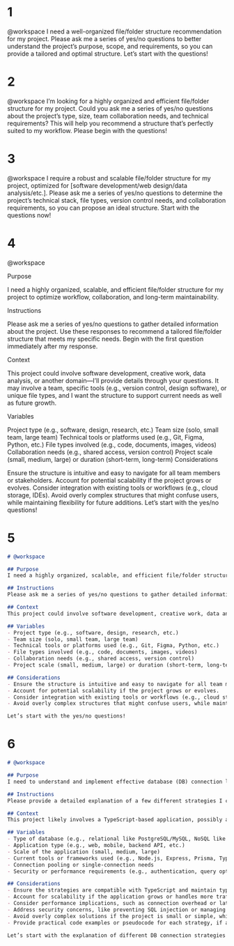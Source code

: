 # 1
@workspace I need a well-organized file/folder structure recommendation for my project. Please ask me a series of yes/no questions to better understand the project’s purpose, scope, and requirements, so you can provide a tailored and optimal structure. Let’s start with the questions!

# 2
@workspace I’m looking for a highly organized and efficient file/folder structure for my project. Could you ask me a series of yes/no questions about the project’s type, size, team collaboration needs, and technical requirements? This will help you recommend a structure that’s perfectly suited to my workflow. Please begin with the questions!

# 3
@workspace I require a robust and scalable file/folder structure for my project, optimized for [software development/web design/data analysis/etc.]. Please ask me a series of yes/no questions to determine the project’s technical stack, file types, version control needs, and collaboration requirements, so you can propose an ideal structure. Start with the questions now!

# 4 

@workspace

Purpose

I need a highly organized, scalable, and efficient file/folder structure for my project to optimize workflow, collaboration, and long-term maintainability.

Instructions

Please ask me a series of yes/no questions to gather detailed information about the project. Use these responses to recommend a tailored file/folder structure that meets my specific needs. Begin with the first question immediately after my response.

Context

This project could involve software development, creative work, data analysis, or another domain—I’ll provide details through your questions. It may involve a team, specific tools (e.g., version control, design software), or unique file types, and I want the structure to support current needs as well as future growth.

Variables

Project type (e.g., software, design, research, etc.)
Team size (solo, small team, large team)
Technical tools or platforms used (e.g., Git, Figma, Python, etc.)
File types involved (e.g., code, documents, images, videos)
Collaboration needs (e.g., shared access, version control)
Project scale (small, medium, large) or duration (short-term, long-term)
Considerations

Ensure the structure is intuitive and easy to navigate for all team members or stakeholders.
Account for potential scalability if the project grows or evolves.
Consider integration with existing tools or workflows (e.g., cloud storage, IDEs).
Avoid overly complex structures that might confuse users, while maintaining flexibility for future additions.
Let’s start with the yes/no questions!

# 5 
```markdown
# @workspace

## Purpose
I need a highly organized, scalable, and efficient file/folder structure for my project to optimize workflow, collaboration, and long-term maintainability.

## Instructions
Please ask me a series of yes/no questions to gather detailed information about the project. Use these responses to recommend a tailored file/folder structure that meets my specific needs. Begin with the first question immediately after my response.

## Context
This project could involve software development, creative work, data analysis, or another domain—I’ll provide details through your questions. It may involve a team, specific tools (e.g., version control, design software), or unique file types, and I want the structure to support current needs as well as future growth.

## Variables
- Project type (e.g., software, design, research, etc.)  
- Team size (solo, small team, large team)  
- Technical tools or platforms used (e.g., Git, Figma, Python, etc.)  
- File types involved (e.g., code, documents, images, videos)  
- Collaboration needs (e.g., shared access, version control)  
- Project scale (small, medium, large) or duration (short-term, long-term)  

## Considerations
- Ensure the structure is intuitive and easy to navigate for all team members or stakeholders.  
- Account for potential scalability if the project grows or evolves.  
- Consider integration with existing tools or workflows (e.g., cloud storage, IDEs).  
- Avoid overly complex structures that might confuse users, while maintaining flexibility for future additions.  

Let’s start with the yes/no questions!

```
# 6
```markdown
# @workspace

## Purpose
I need to understand and implement effective database (DB) connection logic for my project, ensuring reliability, performance, and maintainability, with a focus on the `file:db.ts` file.

## Instructions
Please provide a detailed explanation of a few different strategies I can use to implement this DB connection logic. For each strategy, include the pros and cons, and ensure the response is tailored to a TypeScript environment (as indicated by `file:db.ts`). If you need more specific details about my project or DB setup, ask yes/no questions to refine your recommendations. Start with your explanation now.

## Context
This project likely involves a TypeScript-based application, possibly a web or backend system, where database connectivity is critical. The `file:db.ts` suggests a focus on TypeScript-specific implementation, potentially using a database like PostgreSQL, MySQL, MongoDB, or SQLite. I may be working on a new feature, optimizing existing code, or building a scalable system, and I want strategies that balance simplicity, scalability, and performance.

## Variables
- Type of database (e.g., relational like PostgreSQL/MySQL, NoSQL like MongoDB, or file-based like SQLite)  
- Application type (e.g., web, mobile, backend API, etc.)  
- Scale of the application (small, medium, large)  
- Current tools or frameworks used (e.g., Node.js, Express, Prisma, TypeORM, etc.)  
- Connection pooling or single-connection needs  
- Security or performance requirements (e.g., authentication, query optimization)  

## Considerations
- Ensure the strategies are compatible with TypeScript and maintain type safety.  
- Account for scalability if the application grows or handles more traffic.  
- Consider performance implications, such as connection overhead or latency.  
- Address security concerns, like preventing SQL injection or managing credentials.  
- Avoid overly complex solutions if the project is small or simple, while ensuring flexibility for future expansion.  
- Provide practical code examples or pseudocode for each strategy, if applicable.

Let’s start with the explanation of different DB connection strategies!

```
